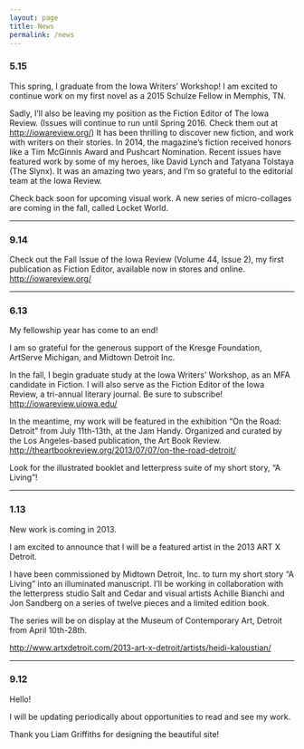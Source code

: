 ```yaml
---
layout: page
title: News
permalink: /news
---
```


### 5.15

This spring, I graduate from the Iowa Writers’ Workshop! I am excited to
continue work on my first novel as a 2015 Schulze Fellow in Memphis, TN.

Sadly, I’ll also be leaving my position as the Fiction Editor of The Iowa
Review. (Issues will continue to run until Spring 2016. Check them out at
http://iowareview.org/) It has been thrilling to discover new fiction, and work
with writers on their stories. In 2014, the magazine’s fiction received honors
like a Tim McGinnis Award and Pushcart Nomination. Recent issues have featured
work by some of my heroes, like David Lynch and Tatyana Tolstaya (The Slynx).
It was an amazing two years, and I’m so grateful to the editorial team at the
Iowa Review.

Check back soon for upcoming visual work. A new series of micro-collages are
coming in the fall, called Locket World.

---


### 9.14

Check out the Fall Issue of the Iowa Review (Volume 44, Issue 2), my first
publication as Fiction Editor, available now in stores and online.
http://iowareview.org/

---

### 6.13

My fellowship year has come to an end!

I am so grateful for the generous support of the Kresge Foundation, ArtServe
Michigan, and Midtown Detroit Inc.

In the fall, I begin graduate study at the Iowa Writers’ Workshop, as an MFA
candidate in Fiction. I will also serve as the Fiction Editor of the Iowa
Review, a tri-annual literary journal. Be sure to subscribe!
http://iowareview.uiowa.edu/

In the meantime, my work will be featured in the exhibition “On the Road:
Detroit” from July 11th-13th, at the Jam Handy. Organized and curated by the
Los Angeles-based publication, the Art Book Review.
http://theartbookreview.org/2013/07/07/on-the-road-detroit/

Look for the illustrated booklet and letterpress suite of my short story, “A
Living”!

---

### 1.13

New work is coming in 2013.

I am excited to announce that I will be a featured artist in the 2013 ART X
Detroit.

I have been commissioned by Midtown Detroit, Inc. to turn my short story “A
Living” into an illuminated manuscript. I’ll be working in collaboration with
the letterpress studio Salt and Cedar and visual artists Achille Bianchi and
Jon Sandberg on a series of twelve pieces and a limited edition book.

The series will be on display at the Museum of Contemporary Art, Detroit from
April 10th-28th.

http://www.artxdetroit.com/2013-art-x-detroit/artists/heidi-kaloustian/

---

### 9.12

Hello!

I will be updating periodically about opportunities to read and see my work.

Thank you Liam Griffiths for designing the beautiful site!
